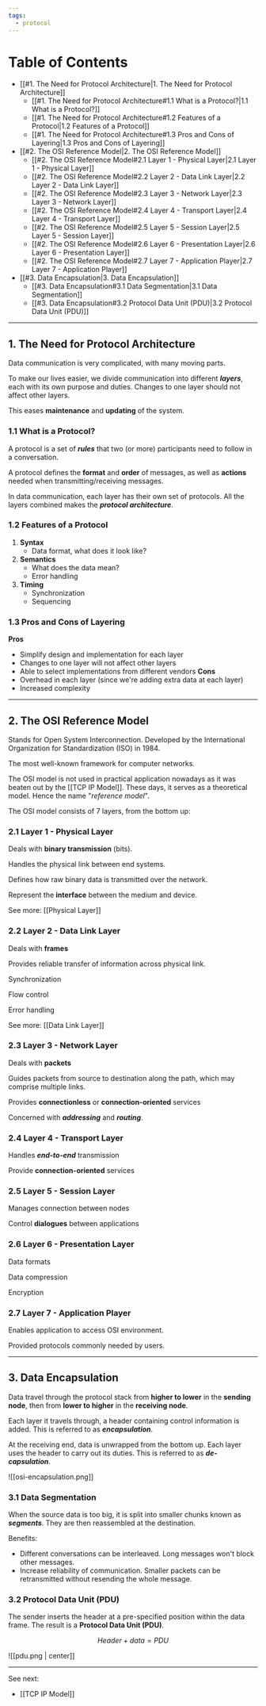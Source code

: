 ```yaml
---
tags:
  - protocol
---
```

# Table of Contents

- [[#1. The Need for Protocol Architecture|1. The Need for Protocol Architecture]]
	- [[#1. The Need for Protocol Architecture#1.1 What is a Protocol?|1.1 What is a Protocol?]]
	- [[#1. The Need for Protocol Architecture#1.2 Features of a Protocol|1.2 Features of a Protocol]]
	- [[#1. The Need for Protocol Architecture#1.3 Pros and Cons of Layering|1.3 Pros and Cons of Layering]]
- [[#2. The OSI Reference Model|2. The OSI Reference Model]]
	- [[#2. The OSI Reference Model#2.1 Layer 1 - Physical Layer|2.1 Layer 1 - Physical Layer]]
	- [[#2. The OSI Reference Model#2.2 Layer 2 - Data Link Layer|2.2 Layer 2 - Data Link Layer]]
	- [[#2. The OSI Reference Model#2.3 Layer 3 - Network Layer|2.3 Layer 3 - Network Layer]]
	- [[#2. The OSI Reference Model#2.4 Layer 4 - Transport Layer|2.4 Layer 4 - Transport Layer]]
	- [[#2. The OSI Reference Model#2.5 Layer 5 - Session Layer|2.5 Layer 5 - Session Layer]]
	- [[#2. The OSI Reference Model#2.6 Layer 6 - Presentation Layer|2.6 Layer 6 - Presentation Layer]]
	- [[#2. The OSI Reference Model#2.7 Layer 7 - Application Player|2.7 Layer 7 - Application Player]]
- [[#3. Data Encapsulation|3. Data Encapsulation]]
	- [[#3. Data Encapsulation#3.1 Data Segmentation|3.1 Data Segmentation]]
	- [[#3. Data Encapsulation#3.2 Protocol Data Unit (PDU)|3.2 Protocol Data Unit (PDU)]]

---
## 1. The Need for Protocol Architecture

Data communication is very complicated, with many moving parts. 

To make our lives easier, we divide communication into different ***layers***, each with its own purpose and duties. Changes to one layer should not affect other layers. 

This eases **maintenance** and **updating** of the system.

### 1.1 What is a Protocol?

A protocol is a set of ***rules*** that two (or more) participants need to follow in a conversation. 

A protocol defines the **format** and **order** of messages, as well as **actions** needed when transmitting/receiving messages.

In data communication, each layer has their own set of protocols. All the layers combined makes the ***protocol architecture***.

### 1.2 Features of a Protocol

1. **Syntax**
	- Data format, what does it look like?
2. **Semantics**
	- What does the data mean?
	- Error handling
3. **Timing**
	- Synchronization
	- Sequencing
### 1.3 Pros and Cons of Layering

**Pros**
- Simplify design and implementation for each layer
- Changes to one layer will not affect other layers
- Able to select implementations from different vendors
**Cons**
- Overhead in each layer (since we're adding extra data at each layer)
- Increased complexity

---
## 2. The OSI Reference Model

Stands for Open System Interconnection. Developed by the International Organization for Standardization (ISO) in 1984.

The most well-known framework for computer networks. 

The OSI model is not used in practical application nowadays as it was beaten out by the [[TCP IP Model]]. These days, it serves as a theoretical model. Hence the name "*reference model*".

The OSI model consists of 7 layers, from the bottom up:

### 2.1 Layer 1 - Physical Layer

Deals with **binary transmission** (bits).

Handles the physical link between end systems.

Defines how raw binary data is transmitted over the network.

Represent the **interface** between the medium and device.

See more: [[Physical Layer]]

### 2.2 Layer 2 - Data Link Layer

Deals with **frames**

Provides reliable transfer of information across physical link.

Synchronization 

Flow control

Error handling

See more: [[Data Link Layer]]

### 2.3 Layer 3 - Network Layer

Deals with **packets**

Guides packets from source to destination along the path, which may comprise multiple links.

Provides **connectionless** or **connection-oriented** services

Concerned with ***addressing*** and ***routing***.

### 2.4 Layer 4 - Transport Layer

Handles ***end-to-end*** transmission

Provide **connection-oriented** services

### 2.5 Layer 5 - Session Layer

Manages connection between nodes

Control **dialogues** between applications 

### 2.6 Layer 6 - Presentation Layer

Data formats

Data compression

Encryption

### 2.7 Layer 7 - Application Player

Enables application to access OSI environment.

Provided protocols commonly needed by users.

---
## 3. Data Encapsulation

Data travel through the protocol stack from **higher to lower** in the **sending node**, then from **lower to higher** in the **receiving node**.

Each layer it travels through, a header containing control information is added. This is referred to as ***encapsulation***.

At the receiving end, data is unwrapped from the bottom up. Each layer uses the header to carry out its duties. This is referred to as ***de-capsulation***.

![[osi-encapsulation.png]]

### 3.1 Data Segmentation

When the source data is too big, it is split into smaller chunks known as ***segments***. They are then reassembled at the destination.

Benefits:
- Different conversations can be interleaved. Long messages won't block other messages.
- Increase reliability of communication. Smaller packets can be retransmitted without resending the whole message.

### 3.2 Protocol Data Unit (PDU)

The sender inserts the header at a pre-specified position within the data frame. The result is a **Protocol Data Unit (PDU)**.

$$
Header + data = PDU
$$

![[pdu.png | center]]

---
See next:
- [[TCP IP Model]]